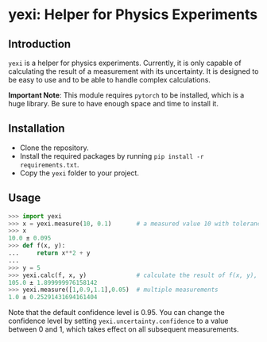 # yexi: Helper for Physics Experiments

## Introduction
`yexi` is a helper for physics experiments. Currently, it is only capable of calculating the result of a measurement with its uncertainty. It is designed to be easy to use and to be able to handle complex calculations.

**Important Note**: This module requires `pytorch` to be installed, which is a huge library. Be sure to have enough space and time to install it.

## Installation
- Clone the repository.
- Install the required packages by running `pip install -r requirements.txt`.
- Copy the `yexi` folder to your project.

## Usage
```python
>>> import yexi
>>> x = yexi.measure(10, 0.1)		# a measured value 10 with tolerance 0.1
>>> x
10.0 ± 0.095
>>> def f(x, y):
...     return x**2 + y
...
>>> y = 5
>>> yexi.calc(f, x, y)				# calculate the result of f(x, y), with uncertainty
105.0 ± 1.899999976158142
>>> yexi.measure([1,0.9,1.1],0.05)	# multiple measurements
1.0 ± 0.25291431694161404
```
Note that the default confidence level is 0.95. You can change the confidence level by setting `yexi.uncertainty.confidence` to a value between 0 and 1, which takes effect on all subsequent measurements.